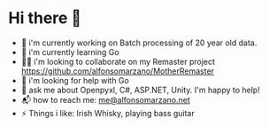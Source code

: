 # Hi there 👋

* 🔭 i'm currently working on Batch processing of 20 year old data.
* 🌱 i'm currently learning Go
* 👯‍♂️ i'm looking to collaborate on my Remaster project https://github.com/alfonsomarzano/MotherRemaster
* 🤔 i'm looking for help with Go
* 💭 ask me about Openpyxl, C#, ASP.NET, Unity. I'm happy to help!
* 📬 how to reach me: me@alfonsomarzano.net
* ⚡ Things i like: Irish Whisky, playing bass guitar
